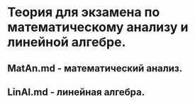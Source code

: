 # Теория для экзамена по математическому анализу и линейной алгебре.
## MatAn.md - математический анализ.
## LinAl.md - линейная алгебра.
